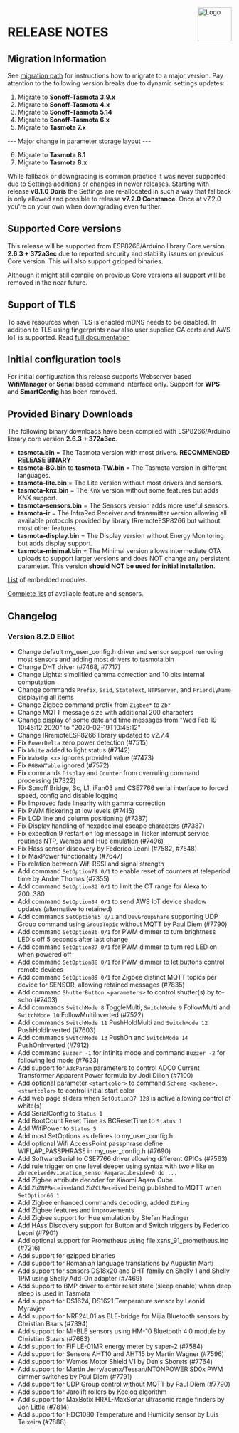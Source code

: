 <img src="https://github.com/arendst/Tasmota/blob/master/tools/logo/TASMOTA_FullLogo_Vector.svg" alt="Logo" align="right" height="76"/>

# RELEASE NOTES

## Migration Information

See [migration path](https://tasmota.github.io/docs/#/Upgrading?id=migration-path) for instructions how to migrate to a major version. Pay attention to the following version breaks due to dynamic settings updates:

1. Migrate to **Sonoff-Tasmota 3.9.x**
2. Migrate to **Sonoff-Tasmota 4.x**
3. Migrate to **Sonoff-Tasmota 5.14**
4. Migrate to **Sonoff-Tasmota 6.x**
5. Migrate to **Tasmota 7.x**

--- Major change in parameter storage layout ---

6. Migrate to **Tasmota 8.1**
7. Migrate to **Tasmota 8.x**

While fallback or downgrading is common practice it was never supported due to Settings additions or changes in newer releases. Starting with release **v8.1.0 Doris** the Settings are re-allocated in such a way that fallback is only allowed and possible to release **v7.2.0 Constance**. Once at v7.2.0 you're on your own when downgrading even further.

## Supported Core versions

This release will be supported from ESP8266/Arduino library Core version **2.6.3 + 372a3ec** due to reported security and stability issues on previous Core version. This will also support gzipped binaries.

Although it might still compile on previous Core versions all support will be removed in the near future.

## Support of TLS

To save resources when TLS is enabled mDNS needs to be disabled. In addition to TLS using fingerprints now also user supplied CA certs and AWS IoT is supported. Read [full documentation](https://tasmota.github.io/docs/#/integrations/AWS-IoT)

## Initial configuration tools

For initial configuration this release supports Webserver based **WifiManager** or **Serial** based command interface only. Support for **WPS** and **SmartConfig** has been removed.

## Provided Binary Downloads

The following binary downloads have been compiled with ESP8266/Arduino library core version **2.6.3 + 372a3ec**.

- **tasmota.bin** = The Tasmota version with most drivers. **RECOMMENDED RELEASE BINARY**
- **tasmota-BG.bin** to **tasmota-TW.bin** = The Tasmota version in different languages.
- **tasmota-lite.bin** = The Lite version without most drivers and sensors.
- **tasmota-knx.bin** = The Knx version without some features but adds KNX support.
- **tasmota-sensors.bin** = The Sensors version adds more useful sensors.
- **tasmota-ir** = The InfraRed Receiver and transmitter version allowing all available protocols provided by library IRremoteESP8266 but without most other features.
- **tasmota-display.bin** = The Display version without Energy Monitoring but adds display support.
- **tasmota-minimal.bin** = The Minimal version allows intermediate OTA uploads to support larger versions and does NOT change any persistent parameter. This version **should NOT be used for initial installation**.

[List](MODULES.md) of embedded modules.

[Complete list](BUILDS.md) of available feature and sensors.

## Changelog

### Version 8.2.0 Elliot

- Change default my_user_config.h driver and sensor support removing most sensors and adding most drivers to tasmota.bin
- Change DHT driver (#7468, #7717)
- Change Lights: simplified gamma correction and 10 bits internal computation
- Change commands ``Prefix``, ``Ssid``, ``StateText``, ``NTPServer``, and ``FriendlyName`` displaying all items
- Change Zigbee command prefix from ``Zigbee*`` to ``Zb*``
- Change MQTT message size with additional 200 characters
- Change display of some date and time messages from "Wed Feb 19 10:45:12 2020" to "2020-02-19T10:45:12"
- Change IRremoteESP8266 library updated to v2.7.4
- Fix ``PowerDelta`` zero power detection (#7515)
- Fix ``White`` added to light status (#7142)
- Fix ``WakeUp <x>`` ignores provided value (#7473)
- Fix ``RGBWWTable`` ignored (#7572)
- Fix commands ``Display`` and ``Counter`` from overruling command processing (#7322)
- Fix Sonoff Bridge, Sc, L1, iFan03 and CSE7766 serial interface to forced speed, config and disable logging
- Fix Improved fade linearity with gamma correction
- Fix PWM flickering at low levels (#7415)
- Fix LCD line and column positioning (#7387)
- Fix Display handling of hexadecimal escape characters (#7387)
- Fix exception 9 restart on log message in Ticker interrupt service routines NTP, Wemos and Hue emulation (#7496)
- Fix Hass sensor discovery by Federico Leoni (#7582, #7548)
- Fix MaxPower functionality (#7647)
- Fix relation between Wifi RSSI and signal strength
- Add command ``SetOption79 0/1`` to enable reset of counters at teleperiod time by Andre Thomas (#7355)
- Add command ``SetOption82 0/1`` to limit the CT range for Alexa to 200..380
- Add command ``SetOption84 0/1`` to send AWS IoT device shadow updates (alternative to retained)
- Add commands ``SetOption85 0/1`` and ``DevGroupShare`` supporting UDP Group command using ``GroupTopic`` without MQTT by Paul Diem (#7790)
- Add command ``SetOption86 0/1`` for PWM dimmer to turn brightness LED's off 5 seconds after last change
- Add command ``SetOption87 0/1`` for PWM dimmer to turn red LED on when powered off
- Add command ``SetOption88 0/1`` for PWM dimmer to let buttons control remote devices
- Add command ``SetOption89 0/1`` for Zigbee distinct MQTT topics per device for SENSOR, allowing retained messages (#7835)
- Add command ``ShutterButton <parameters>`` to control shutter(s) by to-scho (#7403)
- Add commands ``SwitchMode 8`` ToggleMulti, ``SwitchMode 9`` FollowMulti and ``SwitchMode 10`` FollowMultiInverted (#7522)
- Add commands ``SwitchMode 11`` PushHoldMulti and ``SwitchMode 12`` PushHoldInverted (#7603)
- Add commands ``SwitchMode 13`` PushOn and ``SwitchMode 14`` PushOnInverted (#7912)
- Add command ``Buzzer -1`` for infinite mode and command ``Buzzer -2`` for following led mode (#7623)
- Add support for ``AdcParam`` parameters to control ADC0 Current Transformer Apparent Power formula by Jodi Dillon (#7100)
- Add optional parameter ``<startcolor>`` to command ``Scheme <scheme>, <startcolor>`` to control initial start color
- Add web page sliders when ``SetOption37 128`` is active allowing control of white(s)
- Add SerialConfig to ``Status 1``
- Add BootCount Reset Time as BCResetTime to ``Status 1``
- Add WifiPower to ``Status 5``
- Add most SetOptions as defines to my_user_config.h
- Add optional Wifi AccessPoint passphrase define WIFI_AP_PASSPHRASE in my_user_config.h (#7690)
- Add SoftwareSerial to CSE7766 driver allowing different GPIOs (#7563)
- Add rule trigger on one level deeper using syntax with two ``#`` like ``on zbreceived#vibration_sensor#aqaracubeside=0 do ...``
- Add Zigbee attribute decoder for Xiaomi Aqara Cube
- Add ``ZbZNPReceived``and ``ZbZCLReceived`` being published to MQTT when ``SetOption66 1``
- Add Zigbee enhanced commands decoding, added ``ZbPing``
- Add Zigbee features and improvements
- Add Zigbee support for Hue emulation by Stefan Hadinger
- Add HAss Discovery support for Button and Switch triggers by Federico Leoni (#7901)
- Add optional support for Prometheus using file xsns_91_prometheus.ino (#7216)
- Add support for gzipped binaries
- Add support for Romanian language translations by Augustin Marti
- Add support for sensors DS18x20 and DHT family on Shelly 1 and Shelly 1PM using Shelly Add-On adapter (#7469)
- Add support to BMP driver to enter reset state (sleep enable) when deep sleep is used in Tasmota
- Add support for DS1624, DS1621 Temperature sensor by Leonid Myravjev
- Add support for NRF24L01 as BLE-bridge for Mijia Bluetooth sensors by Christian Baars (#7394)
- Add support for MI-BLE sensors using HM-10 Bluetooth 4.0 module by Christian Staars (#7683)
- Add support for FiF LE-01MR energy meter by saper-2 (#7584)
- Add support for Sensors AHT10 and AHT15 by Martin Wagner (#7596)
- Add support for Wemos Motor Shield V1 by Denis Sborets (#7764)
- Add support for Martin Jerry/acenx/Tessan/NTONPOWER SD0x PWM dimmer switches by Paul Diem (#7791)
- Add support for UDP Group control without MQTT by Paul Diem (#7790)
- Add support for Jarolift rollers by Keeloq algorithm
- Add support for MaxBotix HRXL-MaxSonar ultrasonic range finders by Jon Little (#7814)
- Add support for HDC1080 Temperature and Humidity sensor by Luis Teixeira (#7888)
